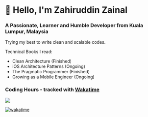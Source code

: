 <h1>👋 Hello, I'm Zahiruddin Zainal</h1>
<h3>A Passionate, Learner and Humble Developer from Kuala Lumpur, Malaysia</h3>

Trying my best to write clean and scalable codes.

Technical Books I read:
- Clean Architecture (Finished)
- iOS Architecture Patterns (Ongoing)
- The Pragmatic Programmer (Finished)
- Growing as a Mobile Engineer (Ongoing)

<h3 align="left">Coding Hours - tracked with <a href="https://wakatime.com/@38915ecb-f7ac-4e29-8f3b-9bbed5a0e1ee">Wakatime</a></h3>
<p><img src="https://wakatime.com/share/@38915ecb-f7ac-4e29-8f3b-9bbed5a0e1ee/b556ee55-a005-4c73-b59c-be55e0a39610.svg" /></p>

[![wakatime](https://wakatime.com/badge/user/38915ecb-f7ac-4e29-8f3b-9bbed5a0e1ee.svg)](https://wakatime.com/@38915ecb-f7ac-4e29-8f3b-9bbed5a0e1ee)
